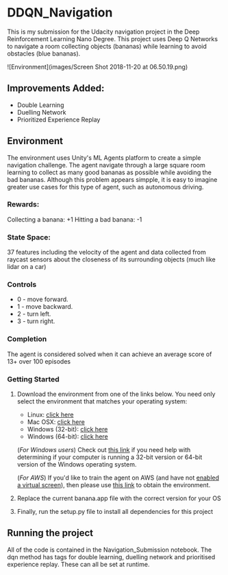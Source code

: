 # DDQN_Navigation
This is my submission for the Udacity navigation project in the Deep Reinforcement Learning Nano Degree. This project uses Deep Q Networks to navigate a room collecting objects (bananas) while learning to avoid obstacles (blue bananas). 

![Environment](images/Screen Shot 2018-11-20 at 06.50.19.png)

## Improvements Added:
* Double Learning
* Duelling Network
* Prioritized Experience Replay

## Environment
The environment uses Unity's ML Agents platform to create a simple navigation challenge. The agent navigate through a large square room learning to collect as many good bananas as possible while avoiding the bad bananas. Although this problem appears simpple, it is easy to imagine greater use cases for this type of agent, such as autonomous driving.

### Rewards:
Collecting a banana: +1
Hitting a bad banana: -1

### State Space:
37 features including the velocity of the agent and data collected from raycast sensors about the closeness of its surrounding objects (much like lidar on a car)

### Controls
* 0 - move forward.
* 1 - move backward.
* 2 - turn left.
* 3 - turn right.

### Completion
The agent is considered solved when it can achieve an average score of 13+ over 100 episodes


### Getting Started

1. Download the environment from one of the links below.  You need only select the environment that matches your operating system:
    - Linux: [click here](https://s3-us-west-1.amazonaws.com/udacity-drlnd/P1/Banana/Banana_Linux.zip)
    - Mac OSX: [click here](https://s3-us-west-1.amazonaws.com/udacity-drlnd/P1/Banana/Banana.app.zip)
    - Windows (32-bit): [click here](https://s3-us-west-1.amazonaws.com/udacity-drlnd/P1/Banana/Banana_Windows_x86.zip)
    - Windows (64-bit): [click here](https://s3-us-west-1.amazonaws.com/udacity-drlnd/P1/Banana/Banana_Windows_x86_64.zip)
    
    (_For Windows users_) Check out [this link](https://support.microsoft.com/en-us/help/827218/how-to-determine-whether-a-computer-is-running-a-32-bit-version-or-64) if you need help with determining if your computer is running a 32-bit version or 64-bit version of the Windows operating system.

    (_For AWS_) If you'd like to train the agent on AWS (and have not [enabled a virtual screen](https://github.com/Unity-Technologies/ml-agents/blob/master/docs/Training-on-Amazon-Web-Service.md)), then please use [this link](https://s3-us-west-1.amazonaws.com/udacity-drlnd/P1/Banana/Banana_Linux_NoVis.zip) to obtain the environment.

2. Replace the current banana.app file with the correct version for your OS

3. Finally, run the setup.py file to install all dependencies for this project

## Running the project

All of the code is contained in the Navigation_Submission notebook. The dqn method has tags for double learning, duelling network and prioritised experience replay. These can all be set at runtime.


